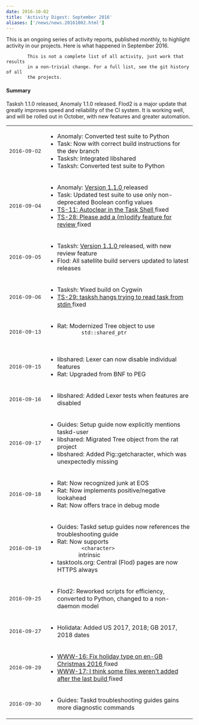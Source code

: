```yaml
---
date: 2016-10-02
title: 'Activity Digest: September 2016'
aliases: ['/news/news.20161002.html']
---
```

<div class="col-md-8 main">
 <div class="row">
  <p>
   This is an ongoing series of activity reports, published monthly,
            to highlight activity in our projects. Here is what happened in
            September 2016.

            This is not a complete list of all activity, just work that results
            in a non-trivial change. For a full list, see the git history of all
            the projects.
  </p>
  <div class="callout callout-info">
   <h4>
    Summary
   </h4>
   <p>
    Tasksh 1.1.0 released, Anomaly 1.1.0 released.
              Flod2 is a major update that greatly improves speed and reliability
              of the CI system. It is working well, and will be rolled out in
              October, with new features and greater automation.
   </p>
  </div>
  <table class="table table-striped table-compact">
   <tr>
    <td style="white-space: nowrap;">
     <small>
      2016-09-02
     </small>
    </td>
    <td>
     <ul>
      <li>
       Anomaly: Converted test suite to Python
      </li>
      <li>
       Task: Now with correct build instructions for the dev branch
      </li>
      <li>
       Tasksh: Integrated libshared
      </li>
      <li>
       Tasksh: Converted test suite to Python
      </li>
     </ul>
    </td>
   </tr>
   <tr>
    <td>
     <small>
      2016-09-04
     </small>
    </td>
    <td>
     <ul>
      <li>
       Anomaly:
       <a href="https://tasktools.org/download/anomaly-1.1.0.tar.gz">
        Version 1.1.0
       </a>
       released
      </li>
      <li>
       Task: Updated test suite to use only non-deprecated Boolean config values
      </li>
      <li>
       <a href="https://bug.tasktools.org/browse/TS-11">
        TS-11: Autoclear in the Task Shell
       </a>
       fixed
      </li>
      <li>
       <a href="https://bug.tasktools.org/browse/TS-28">
        TS-28: Please add a (m)odify feature for review
       </a>
       fixed
      </li>
     </ul>
    </td>
   </tr>
   <tr>
    <td>
     <small>
      2016-09-05
     </small>
    </td>
    <td>
     <ul>
      <li>
       Tasksh:
       <a href="news/news.20160905.2.html">
        Version 1.1.0
       </a>
       released, with new review feature
      </li>
      <li>
       Flod: All satellite build servers updated to latest releases
      </li>
     </ul>
    </td>
   </tr>
   <tr>
    <td>
     <small>
      2016-09-06
     </small>
    </td>
    <td>
     <ul>
      <li>
       Tasksh: ∀ixed build on Cygwin
      </li>
      <li>
       <a href="https://bug.tasktools.org/browse/TS-29">
        TS-29: tasksh hangs trying to read task from stdin
       </a>
       fixed
      </li>
     </ul>
    </td>
   </tr>
   <tr>
    <td>
     <small>
      2016-09-13
     </small>
    </td>
    <td>
     <ul>
      <li>
       Rat: Modernized Tree object to use
       <code>
        std::shared_ptr
       </code>
      </li>
     </ul>
    </td>
   </tr>
   <tr>
    <td>
     <small>
      2016-09-15
     </small>
    </td>
    <td>
     <ul>
      <li>
       libshared: Lexer can now disable individual features
      </li>
      <li>
       Rat: Upgraded from BNF to PEG
      </li>
     </ul>
    </td>
   </tr>
   <tr>
    <td>
     <small>
      2016-09-16
     </small>
    </td>
    <td>
     <ul>
      <li>
       libshared: Added Lexer tests when features are disabled
      </li>
     </ul>
    </td>
   </tr>
   <tr>
    <td>
     <small>
      2016-09-17
     </small>
    </td>
    <td>
     <ul>
      <li>
       Guides: Setup guide now explicitly mentions taskd-user
      </li>
      <li>
       libshared: Migrated Tree object from the rat project
      </li>
      <li>
       libshared: Added Pig::getcharacter, which was unexpectedly missing
      </li>
     </ul>
    </td>
   </tr>
   <tr>
    <td>
     <small>
      2016-09-18
     </small>
    </td>
    <td>
     <ul>
      <li>
       Rat: Now recognized junk at EOS
      </li>
      <li>
       Rat: Now implements positive/negative lookahead
      </li>
      <li>
       Rat: Now offers trace in debug mode
      </li>
     </ul>
    </td>
   </tr>
   <tr>
    <td>
     <small>
      2016-09-19
     </small>
    </td>
    <td>
     <ul>
      <li>
       Guides: Taskd setup guides now references the troubleshooting guide
      </li>
      <li>
       Rat: Now supports
       <code>
        &lt;character&gt;
       </code>
       intrinsic
      </li>
      <li>
       tasktools.org: Central (Flod) pages are now HTTPS always
      </li>
     </ul>
    </td>
   </tr>
   <tr>
    <td>
     <small>
      2016-09-25
     </small>
    </td>
    <td>
     <ul>
      <li>
       Flod2: Reworked scripts for efficiency, converted to Python, changed to a non-daemon model
      </li>
     </ul>
    </td>
   </tr>
   <tr>
    <td>
     <small>
      2016-09-27
     </small>
    </td>
    <td>
     <ul>
      <li>
       Holidata: Added US 2017, 2018; GB 2017, 2018 dates
      </li>
     </ul>
    </td>
   </tr>
   <tr>
    <td>
     <small>
      2016-09-29
     </small>
    </td>
    <td>
     <ul>
      <li>
       <a href="https://bug.tasktools.org/browse/WWW-16">
        WWW-16: Fix holiday type on en-GB Christmas 2016
       </a>
       fixed
      </li>
      <li>
       <a href="https://bug.tasktools.org/browse/WWW-17">
        WWW-17: I think some files weren't added after the last build
        <paste>
        </paste>
       </a>
       fixed
      </li>
     </ul>
    </td>
   </tr>
   <tr>
    <td>
     <small>
      2016-09-30
     </small>
    </td>
    <td>
     <ul>
      <li>
       Guides: Taskd troubleshooting guides gains more diagnostic commands
      </li>
     </ul>
    </td>
   </tr>
  </table>
  <br/>
  <br/>
 </div>
</div>

